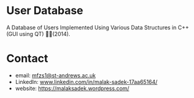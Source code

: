 # User Database
A Database of Users Implemented Using Various Data Structures in C++ (GUI using QT) 📐🔧(2014).

# Contact

* email: mfzs1@st-andrews.ac.uk
* LinkedIn: www.linkedin.com/in/malak-sadek-17aa65164/
* website: https://malaksadek.wordpress.com/
